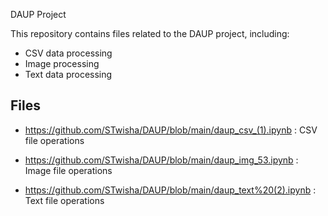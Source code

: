 DAUP Project

This repository contains files related to the DAUP project, including:
- CSV data processing
- Image processing
- Text data processing

## Files
- https://github.com/STwisha/DAUP/blob/main/daup_csv_(1).ipynb : CSV file operations

- https://github.com/STwisha/DAUP/blob/main/daup_img_53.ipynb : Image file operations

- https://github.com/STwisha/DAUP/blob/main/daup_text%20(2).ipynb : Text file operations
